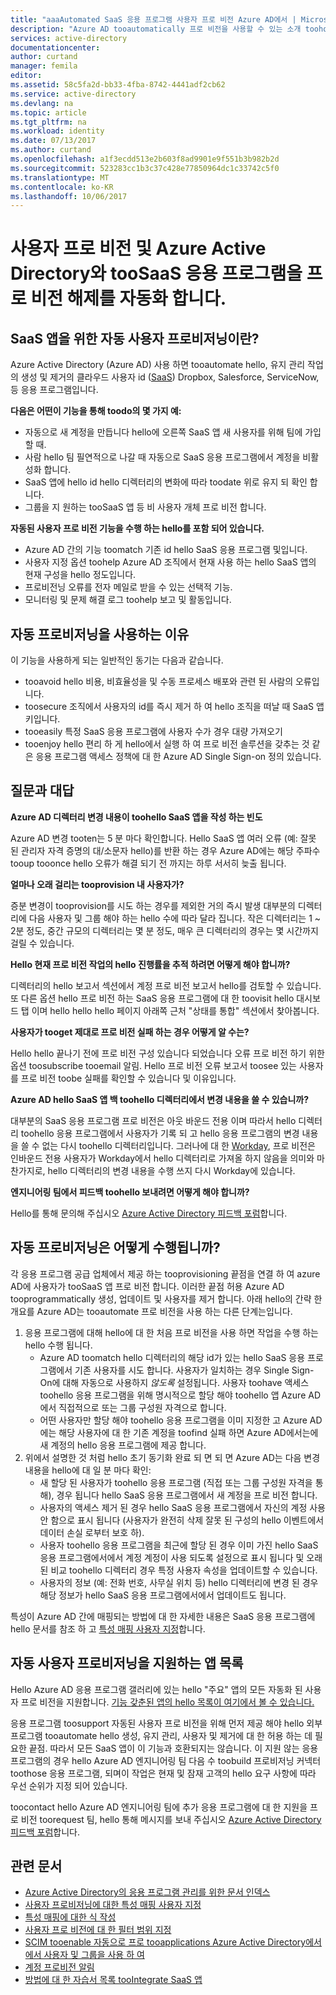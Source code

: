 ```yaml
---
title: "aaaAutomated SaaS 응용 프로그램 사용자 프로 비전 Azure AD에서 | Microsoft Docs"
description: "Azure AD tooautomatically 프로 비전을 사용할 수 있는 소개 toohow 프로 비전 해제할 및 지속적으로 여러 타사 SaaS 응용 프로그램에서 사용자 계정을 업데이트 합니다."
services: active-directory
documentationcenter: 
author: curtand
manager: femila
editor: 
ms.assetid: 58c5fa2d-bb33-4fba-8742-4441adf2cb62
ms.service: active-directory
ms.devlang: na
ms.topic: article
ms.tgt_pltfrm: na
ms.workload: identity
ms.date: 07/13/2017
ms.author: curtand
ms.openlocfilehash: a1f3ecdd513e2b603f8ad9901e9f551b3b982b2d
ms.sourcegitcommit: 523283cc1b3c37c428e77850964dc1c33742c5f0
ms.translationtype: MT
ms.contentlocale: ko-KR
ms.lasthandoff: 10/06/2017
---
```

# <a name="automate-user-provisioning-and-deprovisioning-toosaas-applications-with-azure-active-directory"></a>사용자 프로 비전 및 Azure Active Directory와 tooSaaS 응용 프로그램을 프로 비전 해제를 자동화 합니다.
## <a name="what-is-automated-user-provisioning-for-saas-apps"></a>SaaS 앱을 위한 자동 사용자 프로비저닝이란?
Azure Active Directory (Azure AD) 사용 하면 tooautomate hello, 유지 관리 작업의 생성 및 제거의 클라우드 사용자 id ([SaaS](https://azure.microsoft.com/overview/what-is-saas/)) Dropbox, Salesforce, ServiceNow, 등 응용 프로그램입니다.

**다음은 어떤이 기능을 통해 toodo의 몇 가지 예:**

* 자동으로 새 계정을 만듭니다 hello에 오른쪽 SaaS 앱 새 사용자를 위해 팀에 가입할 때.
* 사람 hello 팀 필연적으로 나갈 때 자동으로 SaaS 응용 프로그램에서 계정을 비활성화 합니다.
* SaaS 앱에 hello id hello 디렉터리의 변화에 따라 toodate 위로 유지 되 확인 합니다.
* 그룹을 지 원하는 tooSaaS 앱 등 비 사용자 개체 프로 비전 합니다.

**자동된 사용자 프로 비전 기능을 수행 하는 hello를 포함 되어 있습니다.**

* Azure AD 간의 기능 toomatch 기존 id hello SaaS 응용 프로그램 및입니다.
* 사용자 지정 옵션 toohelp Azure AD 조직에서 현재 사용 하는 hello SaaS 앱의 현재 구성을 hello 정도입니다.
* 프로비전닝 오류를 전자 메일로 받을 수 있는 선택적 기능.
* 모니터링 및 문제 해결 로그 toohelp 보고 및 활동입니다.

## <a name="why-use-automated-provisioning"></a>자동 프로비저닝을 사용하는 이유
이 기능을 사용하게 되는 일반적인 동기는 다음과 같습니다.

* tooavoid hello 비용, 비효율성을 및 수동 프로세스 배포와 관련 된 사람의 오류입니다.
* toosecure 조직에서 사용자의 id를 즉시 제거 하 여 hello 조직을 떠날 때 SaaS 앱 키입니다.
* tooeasily 특정 SaaS 응용 프로그램에 사용자 수가 경우 대량 가져오기
* tooenjoy hello 편리 하 게 hello에서 실행 하 여 프로 비전 솔루션을 갖추는 것 같은 응용 프로그램 액세스 정책에 대 한 Azure AD Single Sign-on 정의 있습니다.

## <a name="frequently-asked-questions"></a>질문과 대답
**Azure AD 디렉터리 변경 내용이 toohello SaaS 앱을 작성 하는 빈도**

Azure AD 변경 tooten는 5 분 마다 확인합니다. Hello SaaS 앱 여러 오류 (예: 잘못 된 관리자 자격 증명의 대/소문자 hello)를 반환 하는 경우 Azure AD에는 해당 주파수 tooup tooonce hello 오류가 해결 되기 전 까지는 하루 서서히 늦출 됩니다.

**얼마나 오래 걸리는 tooprovision 내 사용자가?**

증분 변경이 tooprovision를 시도 하는 경우를 제외한 거의 즉시 발생 대부분의 디렉터리에 다음 사용자 및 그룹 해야 하는 hello 수에 따라 달라 집니다. 작은 디렉터리는 1 ~ 2분 정도, 중간 규모의 디렉터리는 몇 분 정도, 매우 큰 디렉터리의 경우는 몇 시간까지 걸릴 수 있습니다.

**Hello 현재 프로 비전 작업의 hello 진행률을 추적 하려면 어떻게 해야 합니까?**

디렉터리의 hello 보고서 섹션에서 계정 프로 비전 보고서 hello를 검토할 수 있습니다. 또 다른 옵션 hello 프로 비전 하는 SaaS 응용 프로그램에 대 한 toovisit hello 대시보드 탭 이며 hello hello hello 페이지 아래쪽 근처 "상태를 통합" 섹션에서 찾아봅니다.

**사용자가 tooget 제대로 프로 비전 실패 하는 경우 어떻게 알 수는?**

Hello hello 끝나기 전에 프로 비전 구성 있습니다 되었습니다 오류 프로 비전 하기 위한 옵션 toosubscribe tooemail 알림. Hello 프로 비전 오류 보고서 toosee 있는 사용자를 프로 비전 toobe 실패를 확인할 수 있습니다 및 이유입니다.

**Azure AD hello SaaS 앱 백 toohello 디렉터리에서 변경 내용을 쓸 수 있습니까?**

대부분의 SaaS 응용 프로그램 프로 비전은 아웃 바운드 전용 이며 따라서 hello 디렉터리 toohello 응용 프로그램에서 사용자가 기록 되 고 hello 응용 프로그램의 변경 내용을 쓸 수 없는 다시 toohello 디렉터리입니다. 그러나에 대 한 [Workday](https://msdn.microsoft.com/library/azure/dn762434.aspx), 프로 비전은 인바운드 전용 사용자가 Workday에서 hello 디렉터리로 가져올 하지 않음을 의미와 마찬가지로, hello 디렉터리의 변경 내용을 수행 쓰지 다시 Workday에 있습니다.

**엔지니어링 팀에서 피드백 toohello 보내려면 어떻게 해야 합니까?**

Hello를 통해 문의해 주십시오 [Azure Active Directory 피드백 포럼](https://feedback.azure.com/forums/169401-azure-active-directory/)합니다.

## <a name="how-does-automated-provisioning-work"></a>자동 프로비저닝은 어떻게 수행됩니까?
각 응용 프로그램 공급 업체에서 제공 하는 tooprovisioning 끝점을 연결 하 여 azure AD에 사용자가 tooSaaS 앱 프로 비전 합니다. 이러한 끝점 허용 Azure AD tooprogrammatically 생성, 업데이트 및 사용자를 제거 합니다. 아래 hello의 간략 한 개요를 Azure AD는 tooautomate 프로 비전을 사용 하는 다른 단계는입니다.

1. 응용 프로그램에 대해 hello에 대 한 처음 프로 비전을 사용 하면 작업을 수행 하는 hello 수행 됩니다.
   * Azure AD toomatch hello 디렉터리의 해당 id가 있는 hello SaaS 응용 프로그램에서 기존 사용자를 시도 합니다. 사용자가 일치하는 경우 Single Sign-On에 대해 자동으로 사용하지 *않도록* 설정됩니다. 사용자 toohave 액세스 toohello 응용 프로그램을 위해 명시적으로 할당 해야 toohello 앱 Azure AD에서 직접적으로 또는 그룹 구성원 자격으로 합니다.
   * 어떤 사용자만 할당 해야 toohello 응용 프로그램을 이미 지정한 고 Azure AD에는 해당 사용자에 대 한 기존 계정을 toofind 실패 하면 Azure AD에서는에 새 계정의 hello 응용 프로그램에 제공 합니다.
2. 위에서 설명한 것 처럼 hello 초기 동기화 완료 되 면 되 면 Azure AD는 다음 변경 내용을 hello에 대 일 분 마다 확인:
   * 새 할당 된 사용자가 toohello 응용 프로그램 (직접 또는 그룹 구성원 자격을 통해), 경우 됩니다 hello SaaS 응용 프로그램에서 새 계정을 프로 비전 합니다.
   * 사용자의 액세스 제거 된 경우 hello SaaS 응용 프로그램에서 자신의 계정 사용 안 함으로 표시 됩니다 (사용자가 완전히 삭제 잘못 된 구성의 hello 이벤트에서 데이터 손실 로부터 보호 하).
   * 사용자 toohello 응용 프로그램을 최근에 할당 된 경우 이미 가진 hello SaaS 응용 프로그램에서에서 계정 계정이 사용 되도록 설정으로 표시 됩니다 및 오래 된 비교 toohello 디렉터리 경우 특정 사용자 속성을 업데이트할 수 있습니다.
   * 사용자의 정보 (예: 전화 번호, 사무실 위치 등) hello 디렉터리에 변경 된 경우 해당 정보가 hello SaaS 응용 프로그램에서에서 업데이트도 됩니다.

특성이 Azure AD 간에 매핑되는 방법에 대 한 자세한 내용은 SaaS 응용 프로그램에 hello 문서를 참조 하 고 [특성 매핑 사용자 지정](active-directory-saas-customizing-attribute-mappings.md)합니다.

## <a name="list-of-apps-that-support-automated-user-provisioning"></a>자동 사용자 프로비저닝을 지원하는 앱 목록
Hello Azure AD 응용 프로그램 갤러리에 있는 hello "주요" 앱의 모든 자동화 된 사용자 프로 비전을 지원합니다. [기능 갖춘된 앱의 hello 목록이 여기에서 볼 수 있습니다.](https://azuremarketplace.microsoft.com/marketplace/apps/category/azure-active-directory-apps?page=1&subcategories=featured)

응용 프로그램 toosupport 자동된 사용자 프로 비전을 위해 먼저 제공 해야 hello 외부 프로그램 tooautomate hello 생성, 유지 관리, 사용자 및 제거에 대 한 허용 하는 데 필요한 끝점. 따라서 모든 SaaS 앱이 이 기능과 호환되지는 않습니다. 이 지원 않는 응용 프로그램의 경우 hello Azure AD 엔지니어링 팀 다음 수 toobuild 프로비저닝 커넥터 toothose 응용 프로그램, 되며이 작업은 현재 및 잠재 고객의 hello 요구 사항에 따라 우선 순위가 지정 되어 있습니다.

toocontact hello Azure AD 엔지니어링 팀에 추가 응용 프로그램에 대 한 지원을 프로 비전 toorequest 팀, hello 통해 메시지를 보내 주십시오 [Azure Active Directory 피드백 포럼](https://feedback.azure.com/forums/374982-azure-active-directory-application-requests/category/172035-user-provisioning)합니다.

## <a name="related-articles"></a>관련 문서
* [Azure Active Directory의 응용 프로그램 관리를 위한 문서 인덱스](active-directory-apps-index.md)
* [사용자 프로비저닝에 대한 특성 매핑 사용자 지정](active-directory-saas-customizing-attribute-mappings.md)
* [특성 매핑에 대한 식 작성](active-directory-saas-writing-expressions-for-attribute-mappings.md)
* [사용자 프로 비전에 대 한 필터 범위 지정](active-directory-saas-scoping-filters.md)
* [SCIM tooenable 자동으로 프로 tooapplications Azure Active Directory에서에서 사용자 및 그룹을 사용 하 여](active-directory-scim-provisioning.md)
* [계정 프로비전 알림](active-directory-saas-account-provisioning-notifications.md)
* [방법에 대 한 자습서 목록 tooIntegrate SaaS 앱](active-directory-saas-tutorial-list.md)

